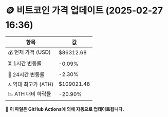 # 🪙 비트코인 가격 업데이트 (2025-02-27 16:36)

| 항목                | 값 |
|--------------------|----------------|
| 💰 현재 가격 (USD) | $86312.68 |
| ⏳ 1시간 변동률    | -0.09% |
| 📆 24시간 변동률   | -2.30% |
| 🔝 역대 최고가 (ATH) | $109021.48 |
| 📉 ATH 대비 하락률 | -20.90% |

🔄 **이 파일은 GitHub Actions에 의해 자동으로 업데이트됩니다.**
